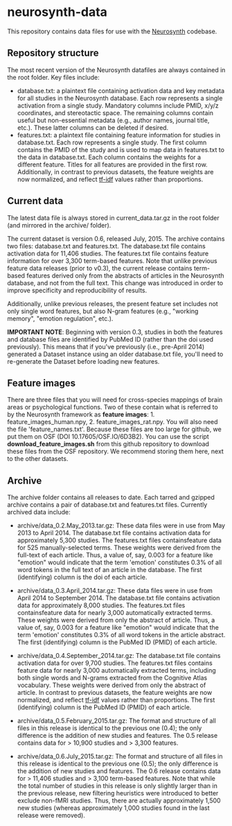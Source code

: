 neurosynth-data
===============
This repository contains data files for use with the [Neurosynth](https://github.com/neurosynth/neurosynth) codebase.

Repository structure
--------------------
The most recent version of the Neurosynth datafiles are always contained in the root folder. Key files include:

* database.txt: a plaintext file containing activation data and key metadata for all studies in the Neurosynth database. Each row represents a single activation from a single study. Mandatory columns include PMID, x/y/z coordinates, and stereotactic space. The remaining columns contain useful but non-essential metadata (e.g., author names, journal title, etc.). These latter columns can be deleted if desired.
* features.txt: a plaintext file containing feature information for studies in database.txt. Each row represents a single study. The first column contains the PMID of the study and is used to map data in features.txt to the data in database.txt. Each column contains the weights for a different feature. Titles for all features are provided in the first row. Additionally, in contrast to previous datasets, the feature weights are now normalized, and reflect [tf-idf](http://en.wikipedia.org/wiki/Tf%E2%80%93idf) values rather than proportions.

Current data
------------
The latest data file is always stored in current_data.tar.gz in the root folder (and mirrored in the archive/ folder).

The current dataset is version 0.6, released July, 2015. The archive contains two files: database.txt and features.txt. The database.txt file contains activation data for 11,406 studies. The features.txt file contains feature information for over 3,300 term-based features. Note that unlike previous feature data releases (prior to v0.3), the current release contains term-based features derived only from the abstracts of articles in the Neurosynth database, and not from the full text. This change was introduced in order to improve specificity and reproducibility of results.

Additionally, unlike previous releases, the present feature set includes not only single word features, but also N-gram features (e.g., "working memory", "emotion regulation", etc.).

**IMPORTANT NOTE**: Beginning with version 0.3, studies in both the features and database files are identified by PubMed ID (rather than the doi used previously). This means that if you've previously (i.e., pre-April 2014) generated a Dataset instance using an older database.txt file, you'll need to re-generate the Dataset before loading new features.

Feature images
--------------

There are three files that you will need for cross-species mappings of brain areas or psychological functions.  Two of these contain what is referred to by the Neurosynth framework as **feature images**: 1. feature_images_human.npy, 2. feature_images_rat.npy. You will also need the file 'feature_names.txt'.  Because these files are too large for github, we put them on OSF (DOI 10.17605/OSF.IO/6D3B2). You can use the script **download_feature_images.sh** from this github repository to download these files from the OSF repository.  We recommend storing them here, next to the other datasets.

Archive
-------
The archive folder contains all releases to date. Each tarred and gzipped archive contains a pair of database.txt and features.txt files. Currently archived data include:

* archive/data_0.2.May_2013.tar.gz: These data files were in use from May 2013 to April 2014. The database.txt file contains activation data for approximately 5,300 studies. The features.txt files containsfeature data for 525 manually-selected terms. These weights were derived from the full-text of each article. Thus, a value of, say, 0.003 for a feature like "emotion" would indicate that the term 'emotion' constitutes 0.3% of all word tokens in the full text of an article in the database. The first (identifying) column is the doi of each article.

* archive/data_0.3.April_2014.tar.gz: These data files were in use from April 2014 to September 2014. The database.txt file contains activation data for approximately 8,000 studies. The features.txt files containsfeature data for nearly 3,000 automatically extracted terms. These weights were derived from only the abstract of article. Thus, a value of, say, 0.003 for a feature like "emotion" would indicate that the term 'emotion' constitutes 0.3% of all word tokens in the article abstract. The first (identifying) column is the PubMed ID (PMID) of each article.

* archive/data_0.4.September_2014.tar.gz: The database.txt file contains activation data for over 9,700 studies. The features.txt files contains feature data for nearly 3,000 automatically extracted terms, including both single words and N-grams extracted from the Cognitive Atlas vocabulary. These weights were derived from only the abstract of article. In contrast to previous datasets, the feature weights are now normalized, and reflect [tf-idf](http://en.wikipedia.org/wiki/Tf%E2%80%93idf) values rather than proportions. The first (identifying) column is the PubMed ID (PMID) of each article.

* archive/data_0.5.February_2015.tar.gz: The format and structure of all files in this release is identical to the previous one (0.4); the only difference is the addition of new studies and features. The 0.5 release contains data for > 10,900 studies and > 3,300 features.

* archive/data_0.6.July_2015.tar.gz: The format and structure of all files in this release is identical to the previous one (0.5); the only difference is the addition of new studies and features. The 0.6 release contains data for > 11,406 studies and > 3,100 term-based features. Note that while the total number of studies in this release is only slightly larger than in the previous release, new filtering heuristics were introduced to better exclude non-fMRI studies. Thus, there are actually approximately 1,500 new studies (whereas approximately 1,000 studies found in the last release were removed).
